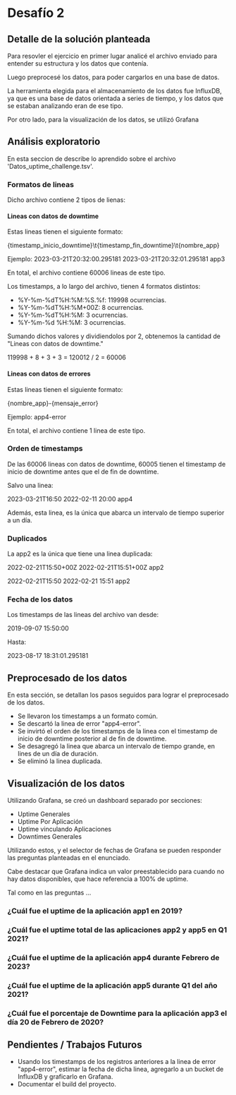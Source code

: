 # Desafío 2

## Detalle de la solución planteada

Para resovler el ejercicio en primer lugar analicé el archivo enviado para entender su estructura y los datos que contenía.

Luego preprocesé los datos, para poder cargarlos en una base de datos.

La herramienta elegida para el almacenamiento de los datos fue InfluxDB, ya que es una base de datos orientada a series de tiempo, y los datos que se estaban analizando eran de ese tipo.

Por otro lado, para la visualización de los datos, se utilizó Grafana

## Análisis exploratorio

En esta seccion de describe lo aprendido sobre el archivo 'Datos_uptime_challenge.tsv'.

### Formatos de lineas

Dicho archivo contiene 2 tipos de lienas:

#### Lineas con datos de downtime

Estas lineas tienen el siguiente formato:

{timestamp_inicio_downtime}\t{timestamp_fin_downtime}\t{nombre_app}

Ejemplo: 2023-03-21T20:32:00.295181	2023-03-21T20:32:01.295181	app3

En total, el archivo contiene 60006 lineas de este tipo.

Los timestamps, a lo largo del archivo, tienen 4 formatos distintos:
* %Y-%m-%dT%H:%M:%S.%f: 119998 ocurrencias.
* %Y-%m-%dT%H:%M+00Z: 8 ocurrencias.
* %Y-%m-%dT%H:%M: 3 ocurrencias.
* %Y-%m-%d %H:%M: 3 ocurrencias.

Sumando dichos valores y dividiendolos por 2, obtenemos la cantidad de "Lineas con datos de downtime."

119998 + 8 + 3 + 3 = 120012 / 2 = 60006

#### Lineas con datos de errores

Estas lineas tienen el siguiente formato:

{nombre_app}-{mensaje_error}

Ejemplo: app4-error

En total, el archivo contiene 1 linea de este tipo.

### Orden de timestamps

De las 60006 lineas con datos de downtime, 60005 tienen el timestamp de inicio de downtime antes que el de fin de downtime.

Salvo una linea:

2023-03-21T16:50	2022-02-11 20:00	app4

Además, esta linea, es la única que abarca un intervalo de tiempo superior a un día.

### Duplicados

La app2 es la única que tiene una linea duplicada:

2022-02-21T15:50+00Z	2022-02-21T15:51+00Z	app2

2022-02-21T15:50	2022-02-21 15:51	app2

### Fecha de los datos

Los timestamps de las lineas del archivo van desde:

2019-09-07 15:50:00

Hasta:

2023-08-17 18:31:01.295181

## Preprocesado de los datos

En esta sección, se detallan los pasos seguidos para lograr el preprocesado de los datos.

* Se llevaron los timestamps a un formato común.
* Se descartó la linea de error "app4-error".
* Se invirtó el orden de los timestamps de la linea con el timestamp de inicio de downtime posterior al de fin de downtime.
* Se desagregó la linea que abarca un intervalo de tiempo grande, en lines de un día de duración.
* Se eliminó la linea duplicada.

## Visualización de los datos

Utilizando Grafana, se creó un dashboard separado por secciones:
* Uptime Generales
* Uptime Por Aplicación
* Uptime vinculando Aplicaciones
* Downtimes Generales

Utilizando estos, y el selector de fechas de Grafana se pueden responder las preguntas planteadas en el enunciado.

Cabe destacar que Grafana indica un valor preestablecido para cuando no hay datos disponibles, que hace referencia a 100% de uptime. 

Tal como en las preguntas ...


### ¿Cuál fue el uptime de la aplicación app1 en 2019?

### ¿Cuál fue el uptime total de las aplicaciones app2 y app5 en Q1 2021?

### ¿Cuál fue el uptime de la aplicación app4 durante Febrero de 2023?

### ¿Cuál fue el uptime de la aplicación app5 durante Q1 del año 2021?

### ¿Cuál fue el porcentaje de Downtime para la aplicación app3 el día 20 de Febrero de 2020?



## Pendientes / Trabajos Futuros

* Usando los timestamps de los registros anteriores a la linea de error "app4-error", estimar la fecha de dicha linea, agregarlo a un bucket de InfluxDB y graficarlo en Grafana.
* Documentar el build del proyecto.

[//]: # (## Build)

[//]: # (### Docker)

[//]: # (```bash)

[//]: # (docker-compose up -d)

[//]: # (```)

[//]: # ()
[//]: # (Instalé la extensión de csv)

[//]: # ()
[//]: # (Agregé las lineas al grafana.ini)

[//]: # ([plugin.marcusolsson-csv-datasource])

[//]: # (allow_local_mode = true)

[//]: # ()
[//]: # (Hice las transformaciones necesarias dentro de grafana para los tipos de datos)

[//]: # ()
[//]: # (https://docs.influxdata.com/influxdb/v2.7/tools/grafana/?t=InfluxQL)
